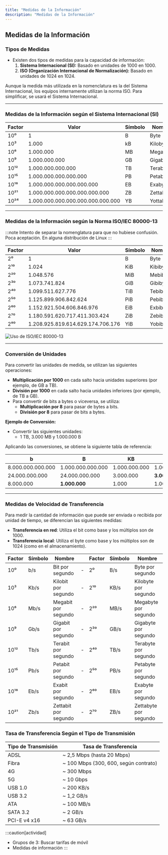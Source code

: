 ```yaml
---
title: "Medidas de la Información"
description: "Medidas de la Información"
---
```


## Medidas de la Información

### **Tipos de Medidas**
- Existen dos tipos de medidas para la capacidad de información:
  1. **Sistema Internacional (SI):** Basado en unidades de 1000 en 1000.
  2. **ISO (Organización Internacional de Normalización):** Basado en unidades de 1024 en 1024.

Aunque la medida más utilizada en la nomenclatura es la del Sistema Internacional, los equipos internamente utilizan la norma ISO. Para simplificar, se usará el Sistema Internacional.

---

### **Medidas de la Información según el Sistema Internacional (SI)**

| Factor          | Valor                 | Símbolo | Nombre    |
|-----------------|-----------------------|---------|-----------|
| 10⁰             | 1                     | B       | Byte      |
| 10³             | 1.000                 | kB      | Kilobyte  |
| 10⁶             | 1.000.000             | MB      | Megabyte  |
| 10⁹             | 1.000.000.000         | GB      | Gigabyte  |
| 10¹²            | 1.000.000.000.000     | TB      | Terabyte  |
| 10¹⁵            | 1.000.000.000.000.000 | PB      | Petabyte  |
| 10¹⁸            | 1.000.000.000.000.000.000 | EB   | Exabyte   |
| 10²¹            | 1.000.000.000.000.000.000.000 | ZB   | Zettabyte |
| 10²⁴            | 1.000.000.000.000.000.000.000.000 | YB | Yottabyte |

---

### **Medidas de la Información según la Norma ISO/IEC 80000-13**

:::note
Intento de separar la nomenglatura para que no hubiese confusión. Poca aceptación. En alguna distribución de Linux
:::

| Factor          | Valor                 | Símbolo | Nombre      |
|-----------------|-----------------------|---------|-------------|
| 2⁰              | 1                     | B       | Byte        |
| 2¹⁰             | 1.024                 | KiB     | Kibibyte    |
| 2²⁰             | 1.048.576             | MiB     | Mebibyte    |
| 2³⁰             | 1.073.741.824         | GiB     | Gibibyte    |
| 2⁴⁰             | 1.099.511.627.776     | TiB     | Tebibyte    |
| 2⁵⁰             | 1.125.899.906.842.624 | PiB     | Pebibyte    |
| 2⁶⁰             | 1.152.921.504.606.846.976 | EiB | Exbibyte    |
| 2⁷⁰             | 1.180.591.620.717.411.303.424 | ZiB | Zebibyte    |
| 2⁸⁰             | 1.208.925.819.614.629.174.706.176 | YiB | Yobibyte    |

![Uso de ISO/IEC 80000-13](https://www.linuxcompatible.org/data/publish/180/00a9a8429db7579eb6ce6a671871e1d01afc97/dc77f1c0673ee535a0a6ce860e0786b4b782cf88.jpg)

---

### **Conversión de Unidades**
Para convertir las unidades de medida, se utilizan las siguientes operaciones:
- **Multiplicación por 1000** en cada salto hacia unidades superiores (por ejemplo, de GB a TB).
- **División por 1000** en cada salto hacia unidades inferiores (por ejemplo, de TB a GB).
- Para convertir de bits a bytes o viceversa, se utiliza:
  - **Multiplicación por 8** para pasar de bytes a bits.
  - **División por 8** para pasar de bits a bytes.

**Ejemplo de Conversión:**
- Convertir las siguientes unidades:
  - 1 TB, 3.000 MB y 1.000.000 B

Aplicando las conversiones, se obtiene la siguiente tabla de referencia:

| b              | B    | KB  | MB  | GB  | TB  |
|---------------|------|-----|-----|-----|-----|
| 8.000.000.000.000 | 1.000.000.000.000 | 1.000.000.000 | 1.000.000 | 1.000 | **1** |
| 24.000.000.000       | 24.000.000.000    | 3.000.000     | **3.000**     | 3 | 0,0033 |
| 8.000.000            | **1.000.000**     | 1.000         | 1.0011    | 0.001 | 0     |
<!-- 
<details>
<summary>Disco de 256GB (SI) ¿Cuánta capacidad tiene en GiB realmente (ISO)?</summary>

![SSD](../../../assets/ut1/ut111_ssd.png)

</details>
 -->
---

### **Medidas de Velocidad de Transferencia**
Para medir la cantidad de información que puede ser enviada o recibida por unidad de tiempo, se diferencian las siguientes medidas:

- **Transferencia en red**: Utiliza el bit como base y los múltiplos son de 1000.
- **Transferencia local**: Utiliza el byte como base y los múltiplos son de 1024 (como en el almacenamiento).


| Factor | Símbolo | Nombre               |   | Factor | Símbolo | Nombre                |
| ------ | ------- | -------------------- | - | ------ | ------- | --------------------- |
| 10⁰    | b/s     | Bit por segundo      | - | 2⁰     | B/s     | Byte por segundo      |
| 10³    | Kb/s    | Kilobit por segundo  | - | 2¹⁰    | KB/s    | Kilobyte por segundo  |
| 10⁶    | Mb/s    | Megabit por segundo  | - | 2²⁰    | MB/s    | Megabyte por segundo  |
| 10⁹    | Gb/s    | Gigabit por segundo  | - | 2³⁰    | GB/s    | Gigabyte por segundo  |
| 10¹²   | Tb/s    | Terabit por segundo  | - | 2⁴⁰    | TB/s    | Terabyte por segundo  |
| 10¹⁵   | Pb/s    | Petabit por segundo  | - | 2⁵⁰    | PB/s    | Petabyte por segundo  |
| 10¹⁸   | Eb/s    | Exabit por segundo   | - | 2⁶⁰    | EB/s    | Exabyte por segundo   |
| 10²¹   | Zb/s    | Zettabit por segundo | - | 2⁷⁰    | ZB/s    | Zettabyte por segundo |

<!--
<details>
<summary>¿Cúanto tardará, en minutos, descargar un ADLS de 20Mbps una película de 1500MB? ¿Y una conexión de fibra de 300Mb/s(en segundos)?</summary>

![adsl_fibra](../../../assets/ut1/ut111_adsl_fibra.png)

ADSL:
- 1500 MB / 2,5 MB/s = 600 s = 10 min

Fibra:
- 1500 MB / 37,5 MB/s = 40 s

 </details>

<details>
<summary>Tienes que subir tu video de tu última escapada, 200GB, a Youtube para compartirlo con tus amigas ¿Cúanto tardará, en minutos u horas, si tienes una conexión de ADSL de 10Mbps?¿cuánto tardarías si tuvieras una conexión de fibra de 600Mbps?</summary>

![cloud upload](../../../assets/ut1/ut111_cloud.png)

</details> 
-->


### **Tasa de Transferencia Según el Tipo de Transmisión**

| Tipo de Transmisión | Tasa de Transferencia   |
|---------------------|------------------------|
| ADSL                | ~ 2,5 Mbps (hasta 20 Mbps) |
| Fibra               | ~ 100 Mbps (300, 600, según contrato) |
| 4G                  | ~ 300 Mbps             |
| 5G                  | ~ 10 Gbps              |
| USB 1.0             | ~ 200 KB/s             |
| USB 3.2             | ~ 1,2 GB/s             |
| ATA                 | ~ 100 MB/s             |
| SATA 3.2            | ~ 2 GB/s               |
| PCI-E v4 x16        | ~ 63 GB/s              |
<!-- 
<details>
<summary>Tienes una foto que has hecho con tu IPhone en RAW. ¿Cuánto tardarías en transferirla a tu ordenador si utilizas un USB 3.2 gen 2 (1.2 GB/s)?¿Y las fotos de del pasado verano en la playa (25GB)?</summary>

![usb3.2](../../../assets/ut1/ut111_usb.png)

- Foto RAW (25 MB): 25 MB / 1.2 GB/s = 0.02083 s ≈ 21 ms
- Fotos Verano (25 GB): 25 GB / 1.2 GB/s = 20.8333 s ≈ 20.83 s
  
</details>
 -->

:::caution[actividad]
- Grupos de 3: Buscar tarifas de móvil 
- Medidas de información
:::